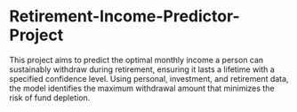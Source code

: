 # Retirement-Income-Predictor-Project
This project aims to predict the optimal monthly income a person can sustainably withdraw during retirement, ensuring it lasts a lifetime with a specified confidence level. Using personal, investment, and retirement data, the model identifies the maximum withdrawal amount that minimizes the risk of fund depletion.
